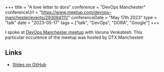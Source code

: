 +++
title =  "A love letter to dora"
conference = "DevOps Manchester"
conferenceUrl = "https://www.meetup.com/devops-manchester/events/293084111/"
conferenceDate = "May 17th 2023"
type = "talk"
date = "2023-05-17"
tags = ["talk", "DevOps", "DORA", "Google"]
+++

I spoke at [DevOps Manchester meetup](https://groups.google.com/g/dora-community) with Varuna Venkatesh. This particular occurence of the meetup was hosted by DTX Manchestetr

## Links

- [Slides on GitHub](https://github.com/Apostolos-Daniel/slides/tree/main/2023-DTX-Manchester)